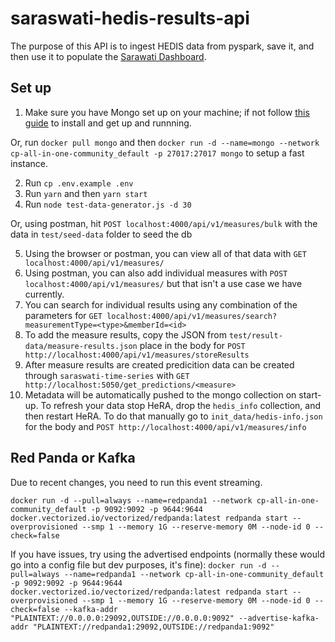 # saraswati-hedis-results-api
The purpose of this API is to ingest HEDIS data from pyspark, save it, and then use it to populate the [Sarawati Dashboard](https://github.com/amida-tech/saraswati-dashboard).

## Set up
1. Make sure you have Mongo set up on your machine; if not follow [this guide](https://docs.mongodb.com/manual/administration/install-community/) to install and get up and runnning.

Or, run `docker pull mongo` and then `docker run -d --name=mongo --network cp-all-in-one-community_default -p 27017:27017 mongo` to setup a fast instance.

2. Run `cp .env.example .env` 
3. Run `yarn` and then `yarn start`
4. Run `node test-data-generator.js -d 30`

Or, using postman, hit `POST localhost:4000/api/v1/measures/bulk` with the data in `test/seed-data` folder to seed the db

5. Using the browser or postman, you can view all of that data with `GET localhost:4000/api/v1/measures/`
6. Using postman, you can also add individual measures with `POST localhost:4000/api/v1/measures/` but that isn't a use case we have currently.
7. You can search for individual results using any combination of the parameters for `GET localhost:4000/api/v1/measures/search?measurementType=<type>&memberId=<id>`
8. To add the measure results, copy the JSON from `test/result-data/measure-results.json` place in the body for `POST http://localhost:4000/api/v1/measures/storeResults`
9. After measure results are created predicition data can be created through `saraswati-time-series` with `GET http://localhost:5050/get_predictions/<measure>`
10. Metadata will be automatically pushed to the mongo collection on start-up.  To refresh your data stop HeRA, drop the `hedis_info` collection, and then restart HeRA. To do that manually go to `init_data/hedis-info.json` for the body and `POST http://localhost:4000/api/v1/measures/info`

## Red Panda or Kafka
Due to recent changes, you need to run this event streaming.

`docker run -d --pull=always --name=redpanda1 --network cp-all-in-one-community_default -p 9092:9092 -p 9644:9644 docker.vectorized.io/vectorized/redpanda:latest redpanda start --overprovisioned --smp 1 --memory 1G --reserve-memory 0M --node-id 0 --check=false`

If you have issues, try using the advertised endpoints (normally these would go into a config file but dev purposes, it's fine):
`docker run -d --pull=always --name=redpanda1 --network cp-all-in-one-community_default -p 9092:9092 -p 9644:9644 docker.vectorized.io/vectorized/redpanda:latest redpanda start --overprovisioned --smp 1 --memory 1G --reserve-memory 0M --node-id 0 --check=false --kafka-addr "PLAINTEXT://0.0.0.0:29092,OUTSIDE://0.0.0.0:9092" --advertise-kafka-addr "PLAINTEXT://redpanda1:29092,OUTSIDE://redpanda1:9092"`
